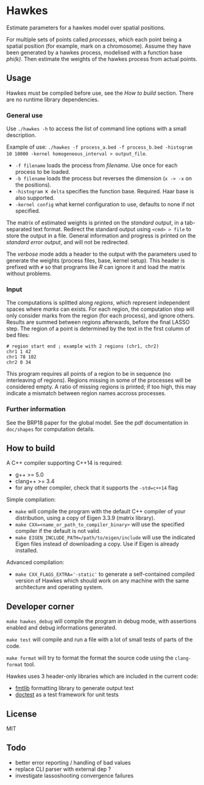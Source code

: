 Hawkes
============

Estimate parameters for a hawkes model over spatial positions.

For multiple sets of points called _processes_, which each point being a spatial position (for example, mark on a chromosome).
Assume they have been generated by a hawkes process, modelised with a function base _phi(k)_.
Then estimate the weights of the hawkes process from actual points.

Usage
-----

Hawkes must be compiled before use, see the *How to build* section.
There are no runtime library dependencies.

### General use ###

Use `./hawkes -h` to access the list of command line options with a small description.

Example of use: `./hawkes -f process_a.bed -f process_b.bed -histogram 10 10000 -kernel homogeneous_interval > output_file`.
- `-f filename` loads the process from _filename_. Use once for each process to be loaded.
- `-b filename` loads the process but reverses the dimension (`x -> -x` on the positions).
- `-histogram K delta` specifies the function base. Required. Haar base is also supported.
- `-kernel config` what kernel configuration to use, defaults to none if not specified.

The matrix of estimated weights is printed on the _standard output_, in a tab-separated text format.
Redirect the standard output using `<cmd> > file` to store the output in a file.
General information and progress is printed on the _standard error output_, and will not be redirected.

The _verbose_ mode adds a header to the output with the parameters used to generate the weights (process files, base, kernel setup).
This header is prefixed with `#` so that programs like _R_ can ignore it and load the matrix without problems.

### Input ###

The computations is splitted along _regions_, which represent independent spaces where _marks_ can exists.
For each region, the computation step will only consider marks from the region (for each process), and ignore others.
Results are summed between regions afterwards, before the final LASSO step.
The region of a point is determined by the text in the first column of bed files:

```
# region start end ; example with 2 regions (chr1, chr2)
chr1 1 42
chr1 78 102
chr2 0 34
```

This program requires all points of a region to be in sequence (no interleaving of regions).
Regions missing in some of the processes will be considered empty.
A ratio of missing regions is printed; if too high, this may indicate a mismatch between region names accross processes.

### Further information ###

See the BRP18 paper for the global model.
See the pdf documentation in `doc/shapes` for computation details.

How to build
------------

A C++ compiler supporting C++14 is required:
- g++ >= 5.0
- clang++ >= 3.4
- for any other compiler, check that it supports the `-std=c++14` flag

Simple compilation:
- `make` will compile the program with the default C++ compiler of your distribution, using a copy of Eigen 3.3.9 (matrix library).
- `make CXX=<name_or_path_to_compiler_binary>` will use the specified compiler if the default is not valid.
- `make EIGEN_INCLUDE_PATH=/path/to/eigen/include` will use the indicated Eigen files instead of downloading a copy. Use if Eigen is already installed.

Advanced compilation:
- `make CXX_FLAGS_EXTRA='-static'` to generate a self-contained compiled version of Hawkes which should work on any machine with the same architecture and operating system.

Developer corner
----------------

`make hawkes_debug` will compile the program in debug mode, with assertions enabled and debug informations generated.

`make test` will compile and run a file with a lot of small tests of parts of the code.

`make format` will try to format the format the source code using the `clang-format` tool.

Hawkes uses 3 header-only libraries which are included in the current code:
- [fmtlib](http://fmtlib.net) formatting library to generate output text
- [doctest](https://github.com/onqtam/doctest) as a test framework for unit tests

License
-------

MIT

Todo
----

- better error reporting / handling of bad values
- replace CLI parser with external dep ?
- investigate lassoshooting convergence failures
